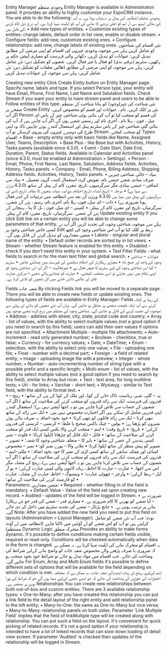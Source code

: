 
Entity Manager
وجودی منتظم
Entity Manager is available in Administration panel. It provides an ability to highly customize your EspoCRM instance. You are able to do the following:
وجودی منتظم انتظامیہ کے پینل پر دستیاب ہوتا ہے۔ یہ آپ کے مثالی ایسپو سی آر ایم کو اعلیٰ درجے کا بنانے کی آپ کو اہلیت مہیا کرتا ہے۔ آپ درج ذیل کام کرنے کے قابل ہیں:
•	Add new types of entities.
•	Customize existing types of entities: change labels, default order in list view, enable or disable stream.
•	Configure fields: add new, customize existing ones.
•	Configure relationships: add new, change labels of existing ones.
نئی اقسام کی شناختوں کو شامل کریں
پہلے سے موجودہ وجودی چیزوں کی اقسام کو اپنی مرضی کے مطابق تبدیل کریں: عنوانات کو تبدیل کریں، دکھانے والی فہرست کو معیاری آپشن حکم پر رکھیں، سٹریم (برقی ندی) کو فعال یا غیر فعال کریں۔
شعبوں کو تشکیل دیں: نئے شامل کریں، پہلے سے موجودہ کو اپنی مرضی کے مطابق ڈھالیں
تعلقات کو تشکیل دیں: نئے شامل کریں، پہلے سے موجودہ کے عنوانات تبدیل کریں

Creating new entity
Click Create Entity button on Entity Manager page. Specify name, labels and type. If you select Person type, your entity will have Email, Phone, First Name, Last Name and Salutation fields. Check Stream if you want your entity to have stream panel and users to be able to Follow entities of this type.
نئی شناخت کی چیز(وجود) کو بنانا
شناخت کے منتظم صفحے پر Create Entity بٹن پر کلک کریں۔ نام ، عنوانات اور قسم کو مخصوص کریں۔ اگر آپ Person کی قسم کو منتخب کیا تو آپ کی بنائی ہوئی شناختی چیز کے پاس ای میل ، فون ، پہلا نام ، آخری نام اور رسمی شعبے ہوں گے۔اگر آپ چاہتے ہیں کہ آپ کی بنائی گئی شناختی چیز کے پاس سٹریم پینل اور استعمال کنندے ہونے چاہییں تاکہ وہ اپنی طرح کی دوسرے چیزوں کی پیروی کرسکے تو آپ Stream کو منتخب کیجئے۔ 
Types:
اقسام:
•	Base - empty entity only with basic fields like Name, Assigned User, Teams, Description.
•	Base Plus - like Base but with Activities, History, Tasks panels (available since 4.3.0).
•	Event - Date Start, Date End, Duration, Parent, Status fields. Available in Calendar and Activities panel (since 4.3.0, must be enabled at Administration > Settings).
•	Person - Email, Phone, First Name, Last Name, Salutation, Address fields. Activities, History, Tasks panels.
•	Company - Email, Phone, Billing Address, Shipping Address fields. Activities, History, Tasks panels.
•	بنیاد – خالی شناختی چیزیں صرف بنیادی شعبے جیسے نام، تفویض کردہ استعمال کنندہ، گروہ، تفصیل۔
•	بنیاد سے اضافی – جیسے بنیادی مگر سرگرمیوں، تاریخ، مقررہ کام کے پینل کے ساتھ (4.3.0 ورژن سے مہیا ہے)
•	مرحلہ – تاریخ ابتداء، تاریخ اختتام، دورانیہ، بنیاد، شعبوں کا مقام۔ تاریخ نامے اور سرگرمیوں کے پینل میں مہیا ہیں (4.3.0 ورژن کے بعد سے انتظامیہ میں ترتیبات کے اندر فعال ہونا ضروری ہے)
•	ذات – ای میل، فون، پہلا نام، آخری نام، رسم ، پتے کے شعبے، سرگرمیاں، تاریخ اور مقررہ کام کے پینلز۔
•	کمپنی – ای میل، فون ، بل کا پتا ، پہنچانے کے پتے کے شعبے۔ سرگرمیاں، تاریخ، مقررہ کام کے پینلز۔
Update existing entity
If you click Edit link on a certain entity you will be able to change some parameters of that entity.
پہلے سے موجودہ شناختی وجودہ کی تجدید کریں
اگر آپ نے کسی خاص شناختی وجود پر Edit ربط پر کلک کیا تو آپ اس شناختی وجود کی کچھ متعین مقداروں کو تبدیل کرنے کے قابل ہوں گے۔
•	Labels - singular and plural name of the entity.
•	Default order records are sorted by in list views.
•	Stream - whether Stream feature is enabled for this entity.
•	Disabled - check if you don't need this entity in your system.
•	Text Filter Fields - what fields to search in for the main text filter and global search.
•	عنوانات – شناختی وجود کے واحد اور جمع نام
•	معیاری ریکارڈز کے احکام دیکھنے کی فہرست میں چھانٹے جائیں 
•	سٹریم – کیا اس شناختی وجود کے لیے سٹریم کا فیچر فعال ہے
•	غیرفعالیت – اگر آپ اس شناختی وجود کو اپنے نظام میں نہیں چاہتے تو اسے منتخب کیجئے۔
•	عبارت کو چھاننے والے شعبے – مرکزی عبارت فلٹر اور عالمی تلاش خانے میں کن شعبوں کو تلاش کرنا ہے۔

Fields
شعبہ جات
By clicking Fields link you will be moved to a separate page. There you will be able to create new fields or update existing ones. The following types of fields are available in Entity Manager:
Fields کے ربط پر کلک کرنے سے آپ ایک علیحدہ صفحے پر منتقل ہو جائیں گے۔ وہاں آپ نئے شعبوں کو بنانے اور پہلے سے موجودہ کی تجدید کرنے کے قابل ہو جائیں گے۔ شناختی وجود کے منتظم میں درج کردہ شعبے موجود ہیں: 
•	Address - address with street, city, state, postal code and country;
•	Array - list of values, with the ability to select multiple values (not a good option if you need to search by this field); users can add their own values if options are not specified.
•	Attachment Multiple - multiple file attachments;
•	Auto-increment - read only generated number;
•	Boolean - checkbox, true or false;
•	Currency - for currency values;
•	Date;
•	DateTime;
•	Enum - selectbox, with the ability to select only one value;
•	File - uploading one file;
•	Float - number with a decimal part;
•	Foreign - a field of related entity;
•	Image - uploading image file with a preview;
•	Integer - whole number;
•	Number - auto-incrementing number of string type with a possible prefix and a specific length;
•	Multi-enum - list of values, with the ability to select multiple values (not a good option if you need to search by this field), similar to Array but nicer.
•	Text - text area, for long multiline texts;
•	Url - for links;
•	Varchar - short text;
•	Wysiwyg - similar to Text field, with the ability to format text.
•	
•	پتہ – گلی، شہر، ریاست، ڈاک خانے کے کوڈ، اور ملک کے کوڈ کے پتے کے ساتھ؛
•	رینج – قدروں کی فہرست، ایک سے زائد قدروں کو منتخب کرنے کی صلاحیت کے ساتھ ( اگر آپ شعبوں کے حساب سے تلاش کرنا چاہتے ہیں تو یہ اچھا آپشن نہیں ہے)؛ استعمال کنندے اپنی قدریں شامل کر سکتے ہیں اگر اختیارت مخصوص نہیں ہیں۔
•	ایک سے زائد کے ساتھ نتھی کرنا – ایک سے زائد فائلوں کو نتھی کرنا؛
•	خود بخود-اضافہ یہ صرف بنائے ہوئے نمبروں کو پڑھتا ہے؛
•	بولین – چیک باکس صحیح یا غلط؛
•	کرنسی – کرنسی کی قدروں کےلیے؛
•	تاریخ؛
•	تاریخ وقت؛
•	اینم – منتخب کرنے والا بکس کسی ایک قدر کو منتخب کرنے کی صلاحیت کے ساتھ؛
•	فائل – ایک فائل کو چڑھانا (اپلوڈ کرنا)؛
•	فلوٹ – نمبر کسی ہندسے کے حصے کے ساتھ؛
•	باہر کا – متعلقہ شناختی وجود کا شعبہ؛
•	تصویر – تصویر کو پیش منظر کے ساتھ اپلوڈ کرنا؛
•	ملانے والا – پورے نمبر کو:
•	نمبر – مخصوص لمبائی اور ممکنہ سابقے کے ساتھ کسی لڑی کے نمبر کا خود بخود اضافہ؛
•	ملٹی-اینم – قدروں کی فہرست، ایک سے زائد قدروں کو منتخب کرنے کی صلاحیت کے ساتھ ( اگر آپ شعبوں کے حساب سے تلاش کرنا چاہتے ہیں تو یہ اچھا آپشن نہیں ہے)، رینج کے مشابہ مگر اس سے اچھا۔
•	عبارت – عبارت کا احاطہ، زیادہ لائنوں والی لمبی عبارت کےلیے؛
•	یو آر ایل – ربط کےلیے؛
•	وارچر – چھوٹی عبارت؛
•	ویسیوگ – احاطہِ عبارت کے مشابہ، عبارت کو فارمیٹ کرنے کی صلاحیت کے ساتھ؛
•	
Parameters:
متعین مقداریں:
•	Required - whether filling in of the field is mandatory.
•	Default Value - Value of the field set upon creating new record.
•	Audited - updates of the field will be logged in Stream.
•	ضرورت ہے – آیا شعبے کو بھرنے کا کام ضروری ہے۔
•	معیاری قدر – شعبے کی قدر جو نئے ریکارڈ بنانے پر ترتیب ہوتی ہے۔
•	جانچ پڑتال – شعبے کی تجدید سٹریم میں داخل کر دی جائے گی۔
Note: After you have added the new field you need to put this field on layouts (Administration > Layout Manager).
نوٹ: جب آپ نئے شعبے کو شامل کرلیتے ہیں تو آپ کو اس شعبے کو لے آؤٹس میں ڈالنا چاہیے (انتظامیہ میں لے آؤٹ ممنتظم)
Dynamic Logic
متحرک منطق
Provides an ability to make forms dynamic. It's possible to define conditions making certain fields visible, required or read-only. Conditions will be checked automatically when data in the form is changed.
یہ اقسام کو متحرک بنانے کی اہلیت مہیا کرتا ہے۔ یہ ممکن ہے کہ ضروری یا صرف پڑھنے والے مخصوص شعبہ جات کو واضح بنانے کےلیے شرائط کی وضاحت کی جائے۔ جب اقسام میں مواد تبدل ہو جائے تو شرائط خود بخود منتخب ہو جائیں گی۔
For Enum, Array and Multi Enum fields it's possible to define different sets of options that will be available for the field depending on which condition is met.
اینم کےلیے، رینج اور زیادہ اینم والے شعبہ جات۔ یہ ممکن ہے کہ مختلف اختیارات کے جوڑوں کی وضاحت کی جائے کہ جو ایسے شعبے کےلیے مہیا ہوں گے جو کہ شرائط کے پورا ہونے پر منحصر ہے۔
Relationships
You can create new relationships between both out-of-box and custom entities. There are 3 available relationship types:
•	One-to-Many: after you have created this relationship you can put a link field to the detail layout of the right entity and add relationship panel to the left entity;
•	Many-to-One: the same as One-to-Many but vice versa;
•	Many-to-Many: relationship panels on both sides.
Parameter 'Link Multiple Field' implies that the field of linkMultiple type will be created along with relationship. You can put such a field on the layout. It's convenient for quick picking of related records. It's not a good option if your relationship is intended to have a lot of linked records that can slow down loading of detail view screen.
If parameter 'Audited' is checked then updates of the relationship will be logged in Stream.


